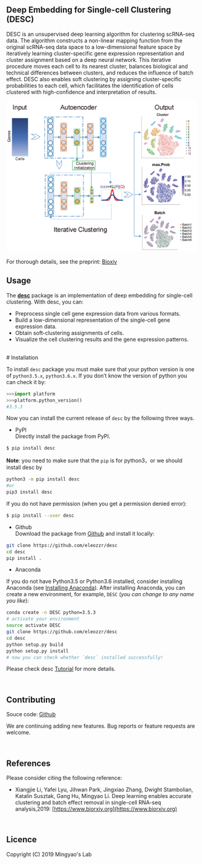 
## Deep Embedding for Single-cell Clustering (DESC)

DESC is an unsupervised deep learning algorithm for clustering scRNA-seq data. The algorithm constructs a non-linear mapping function from the original scRNA-seq data space to a low-dimensional feature space by iteratively learning cluster-specific gene expression representation and cluster assignment based on a deep neural network. This iterative procedure moves each cell to its nearest cluster, balances biological and technical differences between clusters, and reduces the influence of batch effect. DESC also enables soft clustering by assigning cluster-specific probabilities to each cell, which facilitates the identification of cells clustered with high-confidence and interpretation of results. 

![DESC workflow](docs/assets/images/desc_workflow.png)

For thorough details, see the preprint: [Bioxiv](https://www.biorxiv.org)
<br>


## Usage

The [**desc**](https://github.com/eleozzr/desc) package is an implementation of deep embedding for single-cell clustering. With desc, you can:

- Preprocess single cell gene expression data from various formats.
- Build a low-dimensional representation of the single-cell gene expression data.
- Obtain soft-clustering assignments of cells.
- Visualize the cell clustering results and  the  gene expression patterns.

<br>
# Installation

To install  `desc` package you must make sure that your python version is one of `python3.5.x`, `python3.6.x`. If you don’t know the version of python you can check it by:

```python
>>>import platform
>>>platform.python_version()
#3.5.3
```
Now you can install the current release of `desc` by the following three ways.

* PyPI  
Directly install the package from PyPI.

```bash
$ pip install desc
```
**Note**: you need to make sure that the `pip` is for python3，or we should install desc by
```bash 
python3 -m pip install desc 
#or
pip3 install desc
```

If you do not have permission (when you get a permission denied error): 

```bash
$ pip install --user desc
```

* Github  
Download the package from [Github](https://github.com/eleozzr/desc) and install it locally:

```bash
git clone https://github.com/eleozzr/desc
cd desc
pip install .
```

* Anaconda

If you do not have  Python3.5 or Python3.6 installed, consider installing Anaconda  (see [Installing Anaconda](https://docs.anaconda.com/anaconda/install/)). After installing Anaconda, you can create a new environment, for example, `DESC` (*you can change to any name you like*):

```bash
conda create -n DESC python=3.5.3
# activate your environment 
source activate DESC 
git clone https://github.com/eleozzr/desc
cd desc
python setup.py build
python setup.py install
# now you can check whether `desc` installed successfully!
```

Please check desc [Tutorial](https://eleozzr.github.io/desc/tutorial.html) for more details.


<br>

## Contributing

Souce code: [Github](https://github.com/eleozzr/desc)  

We are continuing adding new features. Bug reports or feature requests are welcome.

<br>

## References

Please consider citing the following reference:

- Xiangjie Li, Yafei Lyu, Jihwan Park, Jingxiao Zhang, Dwight Stambolian, Katalin Susztak, Gang Hu, Mingyao Li. Deep learning enables accurate clustering and batch effect removal in single-cell RNA-seq analysis,2019: [https://www.biorxiv.org](https://www.biorxiv.org)
<br>

## Licence

Copyright (C) 2019 Mingyao's Lab